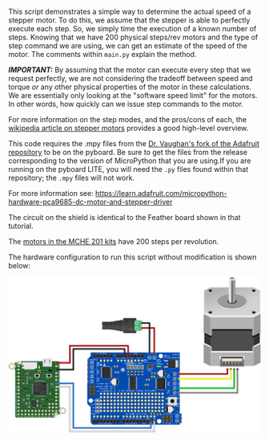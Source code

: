 This script demonstrates a simple way to determine the actual speed of a stepper motor. To do this, we assume that the stepper is able to perfectly execute each step. So, we simply time the execution of a known number of steps. Knowing that we have 200 physical steps/rev motors and the type of step command we are using, we can get an estimate of the speed of the motor. The comments within `main.py` explain the method.

***IMPORTANT:*** By assuming that the motor can execute every step that we request perfectly, we are not considering the tradeoff between speed and torque *or* any other physical properties of the motor in these calculations. We are essentially only looking at the "software speed limit" for the motors. In  other words, how quickly can we issue step commands to the motor.

For more information on the step modes, and the pros/cons of each, the [wikipedia article on stepper motors](https://en.wikipedia.org/wiki/Stepper_motor#Phase_current_waveforms) provides a good high-level overview.

This code requires the .mpy files from the [Dr. Vaughan's fork of the Adafruit repository](https://github.com/DocVaughan/micropython-adafruit-pca9685) to be on the pyboard. Be sure to get the files from the release corresponding to the version of MicroPython that you are using.If you are running on the pyboard LITE, you will need the `.py` files found within that repository; the `.mpy` files will not work.

For more information see:
https://learn.adafruit.com/micropython-hardware-pca9685-dc-motor-and-stepper-driver

The circuit on the shield is identical to the Feather board shown in that tutorial.

The [motors in the MCHE 201 kits](https://www.adafruit.com/product/324) have 200 steps per revolution.

The hardware configuration to run this script without modification is shown below:

![Stepper Motor Hardware Configuration](pyboard_breadboard_motorShield_stepperMotor.png)
